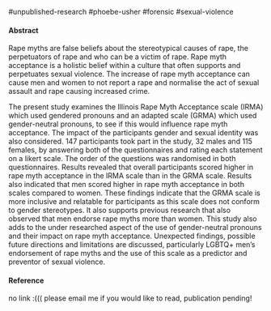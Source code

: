 
 #unpublished-research #phoebe-usher  #forensic #sexual-violence
#### Abstract
Rape myths are false beliefs about the stereotypical causes of rape, the perpetuators of rape and who can be a victim of rape. Rape myth acceptance is a holistic belief within a culture that often supports and perpetuates sexual violence. The increase of rape myth acceptance can cause men and women to not report a rape and normalise the act of sexual assault and rape causing increased crime. 

The present study examines the Illinois Rape Myth Acceptance scale (IRMA) which used gendered pronouns and an adapted scale (GRMA) which used gender-neutral pronouns, to see if this would influence rape myth acceptance. The impact of the participants gender and sexual identity was also considered. 147 participants took part in the study, 32 males and 115 females, by answering both of the questionnaires and rating each statement on a likert scale. The order of the questions was randomised in both questionnaires. Results revealed that overall participants scored higher in rape myth acceptance in the IRMA scale than in the GRMA scale. Results also indicated that men scored higher in rape myth acceptance in both scales compared to women. These findings indicate that the GRMA scale is more inclusive and relatable for participants as this scale does not conform to gender stereotypes. It also supports previous research that also observed that men endorse rape myths more than women. This study also adds to the under researched aspect of the use of gender-neutral pronouns and their impact on rape myth acceptance. Unexpected findings, possible future directions and limitations are discussed, particularly LGBTQ+ men’s endorsement of rape myths and the use of this scale as a predictor and preventor of sexual violence.

#### Reference
no link :((( please email me if you would like to read, publication pending!


